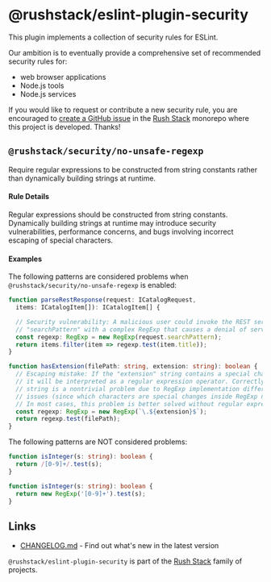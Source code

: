 # @rushstack/eslint-plugin-security

This plugin implements a collection of security rules for ESLint.

Our ambition is to eventually provide a comprehensive set of recommended security rules for:
- web browser applications
- Node.js tools
- Node.js services

If you would like to request or contribute a new security rule, you are encouraged to
[create a GitHub issue](https://github.com/microsoft/rushstack/issues) in the
[Rush Stack](https://rushstack.io/) monorepo where this project is developed.
Thanks!

## `@rushstack/security/no-unsafe-regexp`

Require regular expressions to be constructed from string constants rather than dynamically
building strings at runtime.

#### Rule Details

Regular expressions should be constructed from string constants. Dynamically building strings at runtime may
introduce security vulnerabilities, performance concerns, and bugs involving incorrect escaping of special characters.

#### Examples

The following patterns are considered problems when `@rushstack/security/no-unsafe-regexp` is enabled:

```ts
function parseRestResponse(request: ICatalogRequest,
  items: ICatalogItem[]): ICatalogItem[] {

  // Security vulnerability: A malicious user could invoke the REST service using a
  // "searchPattern" with a complex RegExp that causes a denial of service.
  const regexp: RegExp = new RegExp(request.searchPattern);
  return items.filter(item => regexp.test(item.title));
}
```

```ts
function hasExtension(filePath: string, extension: string): boolean {
  // Escaping mistake: If the "extension" string contains a special character such as ".",
  // it will be interpreted as a regular expression operator. Correctly escaping an arbitrary
  // string is a nontrivial problem due to RegExp implementation differences, as well as contextual
  // issues (since which characters are special changes inside RegExp nesting constructs).
  // In most cases, this problem is better solved without regular expressions.
  const regexp: RegExp = new RegExp(`\.${extension}$`);
  return regexp.test(filePath);
}
```

The following patterns are NOT considered problems:

```ts
function isInteger(s: string): boolean {
  return /[0-9]+/.test(s);
}
```

```ts
function isInteger(s: string): boolean {
  return new RegExp('[0-9]+').test(s);
}
```

## Links

- [CHANGELOG.md](
  https://github.com/microsoft/rushstack/blob/master/stack/eslint-plugin-security/CHANGELOG.md) - Find
  out what's new in the latest version

`@rushstack/eslint-plugin-security` is part of the [Rush Stack](https://rushstack.io/) family of projects.
